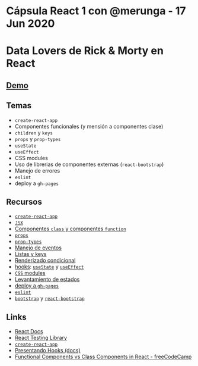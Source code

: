 # Cápsula React 1 con @merunga - 17 Jun 2020

# Data Lovers de Rick & Morty en React

## [Demo](http://merunga.github.io/data-lovers-rick-and-morty)

## Temas

* `create-react-app`
* Componentes funcionales (y mensión a componentes clase)
* `children` y `keys`
* `props` y `prop-types`
* `useState`
* `useEffect`
* CSS modules
* Uso de librerias de componentes externas (`react-bootstrap`)
* Manejo de errores
* `eslint`
* deploy a `gh-pages`

## Recursos
* [`create-react-app`](https://create-react-app.dev/)
* [`JSX`](https://es.reactjs.org/docs/introducing-jsx.html)
* [Componentes `class` y componentes `function`](https://es.reactjs.org/docs/components-and-props.htunction-and-class-components)
* [`props`](https://es.reactjs.org/docs/components-and-props.html)
* [`prop-types`](https://es.reactjs.org/docs/typechecking-with-proptypes.html)
* [Manejo de eventos](https://es.reactjs.org/docs/handling-events.html)
* [Listas y keys](https://es.reactjs.org/docs/lists-and-keys.html)
* [Renderizado condicional](https://es.reactjs.org/docs/conditional-rendering.html)
* [hooks](https://es.reactjs.org/docs/hooks-intro.html): [`useState`](https://es.reactjs.org/docs/hooks-state.html) y [`useEffect`](https://es.reactjs.org/docs/hooks-effect.html)
* [`CSS` modules](https://create-react-app.dev/docs/adding-a-css-modules-stylesheet)
* [Levantamiento de estados](https://es.reactjs.org/docs/lifting-state-up.html)
* [deploy a `gh-pages`](https://create-react-app.dev/docs/deployment/#github-pages)
* [`eslint`](https://eslint.org/)
* [`bootstrap`](https://getbootstrap.com/) y [`react-bootstrap`](https://react-bootstrap.github.io/)

## Links

* [React Docs](https://reactjs.org/)
* [React Testing Library](https://testing-library.com/docs/react-testing-library/intro)
* [`create-react-app`](https://github.com/facebook/create-react-app)
* [Presentando Hooks (docs)](https://es.reactjs.org/docs/hooks-intro.html)
* [Functional Components vs Class Components in React - freeCodeCamp](https://www.freecodecamp.org/news/functional-components-vs-class-components-in-react/)